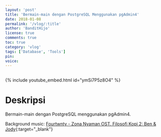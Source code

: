 ```yaml
---
layout: 'post'
title: 'Bermain-main dengan PostgreSQL Menggunakan pgAdmin4'
date: 2018-01-08
permalink: '/vlog/:title'
author: 'BanditHijo'
license: true
comments: true
toc: true
category: 'vlog'
tags: ['Database', 'Tools']
pin:
voice:
---
```


<div style="margin-top:30px;"></div>

{% include youtube_embed.html id="ymSi7P5z8O4" %}

# Deskripsi

Bermain-main dengan PostgreSQL menggunakan pgAdmin4.

Background music:
[Fourtwnty - Zona Nyaman OST. Filosofi Kopi 2: Ben & Jody](https://youtu.be/OnfYLBNvrPw){:target="_blank"}
